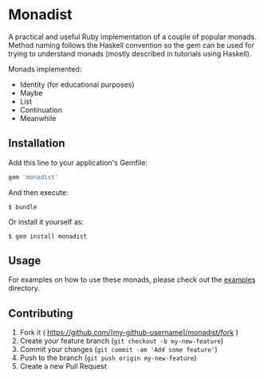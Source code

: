 # Monadist

A practical and useful Ruby implementation of a couple of popular monads.
Method naming follows the Haskell convention so the gem can be used for trying to understand monads
(mostly described in tutorials using Haskell).

Monads implemented:

* Identity (for educational purposes)
* Maybe
* List
* Continuation
* Meanwhile

## Installation

Add this line to your application's Gemfile:

```ruby
gem 'monadist'
```

And then execute:

    $ bundle

Or install it yourself as:

    $ gem install monadist

## Usage

For examples on how to use these monads, please check out the [examples](https://github.com/zormandi/monadist/tree/master/examples) directory.

## Contributing

1. Fork it ( https://github.com/[my-github-username]/monadist/fork )
2. Create your feature branch (`git checkout -b my-new-feature`)
3. Commit your changes (`git commit -am 'Add some feature'`)
4. Push to the branch (`git push origin my-new-feature`)
5. Create a new Pull Request

